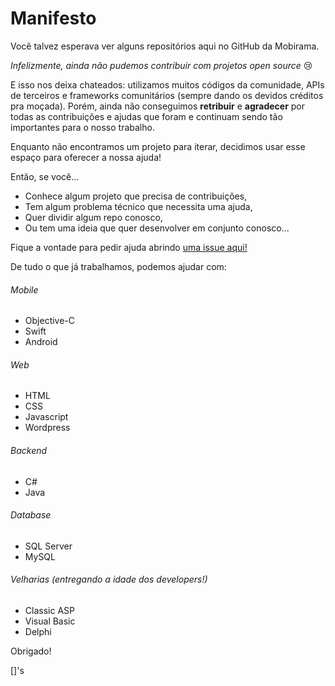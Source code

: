 # Manifesto

Você talvez esperava ver alguns repositórios aqui no GitHub da Mobirama.

*Infelizmente, ainda não pudemos contribuir com projetos open source* 😢

E isso nos deixa chateados: utilizamos muitos códigos da comunidade, APIs de terceiros e frameworks comunitários (sempre dando os devidos créditos pra moçada). Porém, ainda não conseguimos **retribuir** e **agradecer** por todas as contribuições e ajudas que foram e continuam sendo tão importantes para o nosso trabalho.

Enquanto não encontramos um projeto para iterar, decidimos usar esse espaço para oferecer a nossa ajuda!

Então, se você...
* Conhece algum projeto que precisa de contribuições,
* Tem algum problema técnico que necessita uma ajuda,
* Quer dividir algum repo conosco,
* Ou tem uma ideia que quer desenvolver em conjunto conosco...

Fique a vontade para pedir ajuda abrindo [uma issue aqui!](https://github.com/Mobirama/Manifesto/issues)

De tudo o que já trabalhamos, podemos ajudar com:

###### Mobile
- Objective-C
- Swift
- Android

###### Web
- HTML
- CSS
- Javascript
- Wordpress

###### Backend
- C#
- Java

###### Database
- SQL Server
- MySQL

###### Velharias (entregando a idade dos developers!)
- Classic ASP
- Visual Basic
- Delphi

Obrigado!

[]'s
